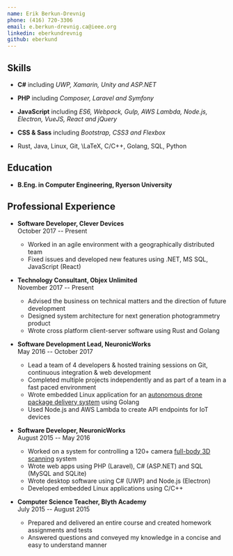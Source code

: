 ```yaml
---
name: Erik Berkun-Drevnig
phone: (416) 720-3306
email: e.berkun-drevnig.ca@ieee.org
linkedin: eberkundrevnig
github: eberkund
---
```


## Skills

*	**C#**
		including _UWP, Xamarin, Unity and ASP.NET_

*	**PHP**
		including _Composer, Laravel and Symfony_

*	**JavaScript**
		including _ES6, Webpack, Gulp, AWS Lambda, Node.js, Electron, VueJS, React and jQuery_

*	**CSS & Sass**
		including _Bootstrap, CSS3 and Flexbox_

*	Rust, Java, Linux, Git, \LaTeX, C/C++, Golang, SQL, Python

## Education

*	**B.Eng. in Computer Engineering, Ryerson University**

## Professional Experience

*	**Software Developer, Clever Devices**  
	October 2017 -- Present
	
	- Worked in an agile environment with a geographically distributed team
	- Fixed issues and developed new features using .NET, MS SQL, JavaScript (React)

*	**Technology Consultant, Objex Unlimited**  
	November 2017 -- Present

	- Advised the business on technical matters and the direction of future development
	- Designed system architecture for next generation photogrammetry product
	- Wrote cross platform client-server software using Rust and Golang

*	**Software Development Lead, NeuronicWorks**  
	May 2016 -- October 2017

	- Lead a team of 4 developers & hosted training sessions on Git, continuous integration & web development
	- Completed multiple projects independently and as part of a team in a fast paced environment
	- Wrote embedded Linux application for an [autonomous drone package delivery system](https://youtu.be/yMP2iZbFKvg?t=32) using Golang
	- Used Node.js and AWS Lambda to create API endpoints for IoT devices

*	**Software Developer, NeuronicWorks**  
	August 2015 -- May 2016
	
	- Worked on a system for controlling a 120+ camera [full-body 3D scanning](http://pics-3d.com/) system
	- Wrote web apps using PHP (Laravel), C# (ASP.NET) and SQL (MySQL and SQLite)
	- Wrote desktop software using C# (UWP) and Node.js (Electron)
	- Developed embedded Linux applications using C/C++

*	**Computer Science Teacher, Blyth Academy**  
	July 2015 -- August 2015

	- Prepared and delivered an entire course and created homework assignments and tests
	- Answered questions and conveyed my knowledge in a concise and easy to understand manner

